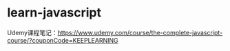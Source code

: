 # learn-javascript
Udemy课程笔记：https://www.udemy.com/course/the-complete-javascript-course/?couponCode=KEEPLEARNING
